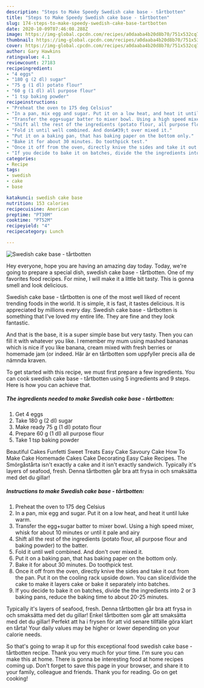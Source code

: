 ```yaml
---
description: "Steps to Make Speedy Swedish cake base - tårtbotten"
title: "Steps to Make Speedy Swedish cake base - tårtbotten"
slug: 174-steps-to-make-speedy-swedish-cake-base-tartbotten
date: 2020-10-09T07:46:08.288Z
image: https://img-global.cpcdn.com/recipes/a0daaba4b20d8b70/751x532cq70/swedish-cake-base-tartbotten-recipe-main-photo.jpg
thumbnail: https://img-global.cpcdn.com/recipes/a0daaba4b20d8b70/751x532cq70/swedish-cake-base-tartbotten-recipe-main-photo.jpg
cover: https://img-global.cpcdn.com/recipes/a0daaba4b20d8b70/751x532cq70/swedish-cake-base-tartbotten-recipe-main-photo.jpg
author: Gary Hawkins
ratingvalue: 4.1
reviewcount: 27183
recipeingredient:
- "4 eggs"
- "180 g (2 dl) sugar"
- "75 g (1 dl) potato flour"
- "60 g (1 dl) all purpose flour"
- "1 tsp baking powder"
recipeinstructions:
- "Preheat the oven to 175 deg Celsius"
- "In a pan, mix egg and sugar. Put it on a low heat, and heat it until luke warm."
- "Transfer the egg+sugar batter to mixer bowl. Using a high speed mixer, whisk for about 10 minutes or until it pale and airy"
- "Shift all the rest of the ingredients (potato flour, all purpose flour and baking powder) to the batter."
- "Fold it until well combined. And don&#39;t over mixed it."
- "Put it on a baking pan, that has baking paper on the bottom only."
- "Bake it for about 30 minutes. Do toothpick test."
- "Once it off from the oven, directly knive the sides and take it out from the pan. Put it on the cooling rack upside down. You can slice/divide the cake to make it layers cake or bake it separately into batches."
- "If you decide to bake it on batches, divide the the ingredients into 2 or 3 baking pans, reduce the baking time to about 20-25 minutes."
categories:
- Recipe
tags:
- swedish
- cake
- base

katakunci: swedish cake base 
nutrition: 153 calories
recipecuisine: American
preptime: "PT30M"
cooktime: "PT52M"
recipeyield: "4"
recipecategory: Lunch

---
```



![Swedish cake base - tårtbotten](https://img-global.cpcdn.com/recipes/a0daaba4b20d8b70/751x532cq70/swedish-cake-base-tartbotten-recipe-main-photo.jpg)

Hey everyone, hope you are having an amazing day today. Today, we're going to prepare a special dish, swedish cake base - tårtbotten. One of my favorites food recipes. For mine, I will make it a little bit tasty. This is gonna smell and look delicious.

Swedish cake base - tårtbotten is one of the most well liked of recent trending foods in the world. It is simple, it is fast, it tastes delicious. It is appreciated by millions every day. Swedish cake base - tårtbotten is something that I've loved my entire life. They are fine and they look fantastic.

And that is the base, it is a super simple base but very tasty. Then you can fill it with whatever you like. I remember my mum using mashed bananas which is nice if you like banana, cream mixed with fresh berries or homemade jam (or indeed. Här är en tårtbotten som uppfyller precis alla de nämnda kraven.


To get started with this recipe, we must first prepare a few ingredients. You can cook swedish cake base - tårtbotten using 5 ingredients and 9 steps. Here is how you can achieve that.

<!--inarticleads1-->

##### The ingredients needed to make Swedish cake base - tårtbotten:

1. Get 4 eggs
1. Take 180 g (2 dl) sugar
1. Make ready 75 g (1 dl) potato flour
1. Prepare 60 g (1 dl) all purpose flour
1. Take 1 tsp baking powder


Beautiful Cakes Funfetti Sweet Treats Easy Cake Savoury Cake How To Make Cake Homemade Cakes Cake Decorating Easy Cake Recipes. The Smörgåstårta isn&#39;t exactly a cake and it isn&#39;t exactly sandwich. Typically it&#39;s layers of seafood, fresh. Denna tårtbotten går bra att frysa in och smaksätta med det du gillar! 

<!--inarticleads2-->

##### Instructions to make Swedish cake base - tårtbotten:

1. Preheat the oven to 175 deg Celsius
1. In a pan, mix egg and sugar. Put it on a low heat, and heat it until luke warm.
1. Transfer the egg+sugar batter to mixer bowl. Using a high speed mixer, whisk for about 10 minutes or until it pale and airy
1. Shift all the rest of the ingredients (potato flour, all purpose flour and baking powder) to the batter.
1. Fold it until well combined. And don&#39;t over mixed it.
1. Put it on a baking pan, that has baking paper on the bottom only.
1. Bake it for about 30 minutes. Do toothpick test.
1. Once it off from the oven, directly knive the sides and take it out from the pan. Put it on the cooling rack upside down. You can slice/divide the cake to make it layers cake or bake it separately into batches.
1. If you decide to bake it on batches, divide the the ingredients into 2 or 3 baking pans, reduce the baking time to about 20-25 minutes.


Typically it&#39;s layers of seafood, fresh. Denna tårtbotten går bra att frysa in och smaksätta med det du gillar! Enkel tårtbotten som går att smaksätta med det du gillar! Perfekt att ha i frysen för att vid senare tillfälle göra klart en tårta! Your daily values may be higher or lower depending on your calorie needs. 

So that's going to wrap it up for this exceptional food swedish cake base - tårtbotten recipe. Thank you very much for your time. I'm sure you can make this at home. There is gonna be interesting food at home recipes coming up. Don't forget to save this page in your browser, and share it to your family, colleague and friends. Thank you for reading. Go on get cooking!
